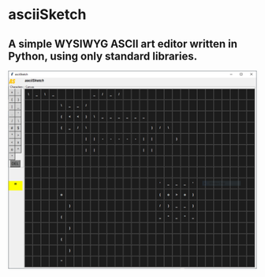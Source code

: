 # asciiSketch
## A simple WYSIWYG ASCII art editor written in Python, using only standard libraries.
![image](https://raw.githubusercontent.com/tfera/asciiSketch/main/docAssets/img/asciiSketch_02_2023_02.PNG)

